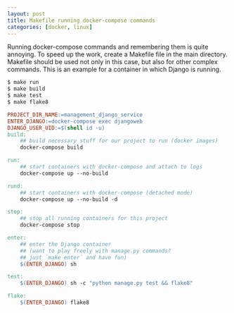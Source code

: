```yaml
---
layout: post
title: Makefile running docker-compose commands
categories: [docker, linux]
---
```


Running docker-compose commands and remembering them is quite annoying.
To speed up the work, create a Makefile file in the main directory.
Makefile should be used not only in this case, but also for other complex commands.
This is an example for a container in which Django is running.

```bash
$ make run
$ make build
$ make test
$ make flake8
```

```makefile
PROJECT_DIR_NAME:=management_django_service
ENTER_DJANGO:=docker-compose exec djangoweb
DJANGO_USER_UID:=$(shell id -u)
build: 
    ## build necessary stuff for our project to run (docker images)
    docker-compose build

run: 
    ## start containers with docker-compose and attach to logs
    docker-compose up --no-build

rund: 
    ## start containers with docker-compose (detached mode)
    docker-compose up --no-build -d

stop: 
    ## stop all running containers for this project
    docker-compose stop

enter: 
    ## enter the Django container 
    ## (want to play freely with manage.py commands? 
    ## just `make enter` and have fun)
	$(ENTER_DJANGO) sh

test:
	$(ENTER_DJANGO) sh -c "python manage.py test && flake8"

flake:
	$(ENTER_DJANGO) flake8






```

